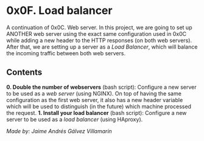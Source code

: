 # 0x0F. Load balancer

A continuation of 0x0C. Web server. In this project, we are going to set up ANOTHER web server using the exact same configuration used in 0x0C while adding a new header to the HTTP responses (on both web servers). After that, we are setting up a server as a *Load Balancer*, which will balance the incoming traffic between both web servers.

## Contents

**0. Double the number of webservers** (bash script): Configure a new server to be used as a *web server* (using NGINX). On top of having the same configuration as the first web server, it also has a new header variable which will be used to distinguish (in the future) which machine processed the request.
**1. Install your load balancer** (bash script): Configure a new server to be used as a *load balancer* (using HAproxy).

*Made by: Jaime Andrés Gálvez Villamarin*
